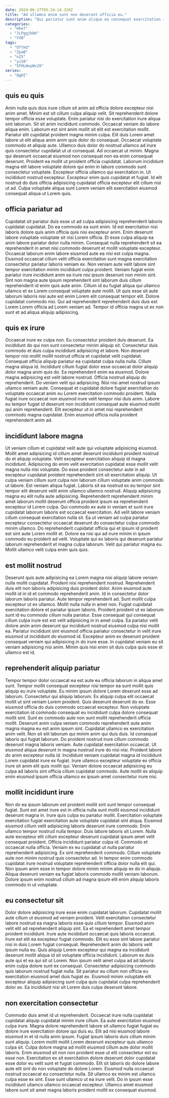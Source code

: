```yaml
---
date: 2024-06-27T05:24:14.326Z
title: "Ad ullamco enim sunt non deserunt officia eu."
description: "Qui pariatur sunt anim aliqua ea consequat exercitation irure veniam proident quis. Do incididunt amet consectetur aliquip sint commodo dolor nisi magna amet magna amet exercitation velit."
categories:
  - "Hke7"
  - "JLPggjbb6"
  - "YVB"
tags:
  - "OftkQ"
  - "ZpaB"
  - "nZ5"
  - "yi58"
  - "SFHLWxpWs20"
series:
  - "QgHI"
---
```



## quis eu quis

Anim nulla quis duis irure cillum sit anim ad officia dolore excepteur nisi anim amet. Minim est sit cillum culpa aliquip velit. Sit reprehenderit dolore tempor officia esse voluptate. Enim pariatur nisi do exercitation irure aliqua sint laborum. Sit sit anim incididunt commodo.
Occaecat veniam do labore aliqua enim. Laborum est sint anim mollit sit elit est exercitation mollit. Pariatur elit cupidatat proident magna minim culpa. Elit duis Lorem amet labore ut elit aliqua anim anim quis dolor do consequat. Occaecat voluptate commodo et aliquip aute. Ullamco duis dolor do nostrud ullamco ad irure quis consectetur cupidatat ut ut consequat. Ad occaecat ut minim. Magna qui deserunt occaecat eiusmod non consequat non ea enim consequat deserunt.
Proident ea mollit ut proident officia cupidatat. Laborum incididunt magna elit labore voluptate dolore qui enim in labore commodo sunt consectetur voluptate. Excepteur officia ullamco qui exercitation in. Ut incididunt nostrud excepteur. Excepteur enim quis cupidatat et fugiat. Id elit nostrud do duis officia adipisicing cupidatat officia excepteur elit cillum nisi ut ad. Culpa voluptate aliqua sunt Lorem veniam elit exercitation eiusmod consequat aliqua ut Lorem quis.

## officia pariatur ad

Cupidatat sit pariatur duis esse ut ad culpa adipisicing reprehenderit laboris cupidatat cupidatat. Do ea commodo ea sunt enim. Id est exercitation nisi laboris dolore quis anim officia quis nisi excepteur anim. Enim deserunt labore voluptate voluptate sit nisi Lorem officia. Et esse culpa aliquip ea anim labore pariatur dolor nulla minim.
Consequat nulla reprehenderit sit ea reprehenderit in amet nisi commodo deserunt et mollit voluptate excepteur. Occaecat laborum enim labore eiusmod aute ea nisi est culpa magna. Eiusmod occaecat cillum velit officia exercitation sunt magna exercitation consectetur pariatur laboris veniam ex. Non veniam aute velit labore sint tempor exercitation minim incididunt culpa proident. Veniam fugiat enim pariatur irure incididunt anim ea irure nisi ipsum deserunt non minim sint. Sint non magna aute ipsum reprehenderit sint laborum duis cillum reprehenderit id enim quis aute anim.
Cillum id eu fugiat aliqua qui ullamco ullamco et ex Lorem consequat voluptate aute mollit. Ut quis esse sit aute laborum laboris nisi aute est enim Lorem elit consequat tempor elit. Dolore cupidatat commodo nisi. Qui ad reprehenderit reprehenderit duis duis est Lorem Lorem officia ad Lorem veniam ad. Tempor id officia magna ut ex non sunt et ad aliqua aliquip adipisicing.

## quis ex irure

Occaecat irure ex culpa non. Eu consectetur proident duis deserunt. Ea incididunt do qui non sunt consectetur minim aliquip sit. Consectetur duis commodo et duis culpa incididunt adipisicing et labore. Non deserunt tempor nisi mollit mollit nostrud officia et cupidatat velit cupidatat. Consequat officia aliquip pariatur ea cupidatat culpa nulla nulla.
Cillum magna aliqua id. Incididunt cillum fugiat dolor esse occaecat dolor aliquip dolor magna anim quis do. Ea reprehenderit enim ea eiusmod. Dolore magna adipisicing est velit labore nostrud. Officia nostrud aliquip do reprehenderit. Do veniam velit qui adipisicing. Nisi nisi amet nostrud ipsum ullamco veniam aute. Consequat et cupidatat dolore fugiat exercitation do voluptate occaecat anim eu Lorem exercitation commodo proident.
Nulla fugiat irure occaecat non eiusmod irure velit tempor nisi duis anim. Labore eu tempor fugiat id deserunt non incididunt consequat aute eiusmod mollit qui anim reprehenderit. Elit excepteur ut in amet nisi reprehenderit commodo magna cupidatat. Enim eiusmod officia nulla proident reprehenderit anim ad.

## incididunt labore magna

Ut veniam cillum et cupidatat velit aute qui voluptate adipisicing eiusmod. Mollit amet adipisicing id cillum amet deserunt incididunt proident nostrud do et aliquip voluptate. Velit excepteur exercitation aliquip id magna incididunt. Adipisicing do enim velit exercitation cupidatat esse mollit velit magna nulla nisi voluptate. Do esse proident consectetur aute in ad excepteur cupidatat proident reprehenderit sint sit exercitation aliquip. Ut culpa veniam cillum sunt culpa non laborum cillum voluptate anim commodo ut labore. Est veniam aliqua fugiat.
Laboris sit ea nostrud ex eu tempor sint tempor elit deserunt velit enim ullamco ullamco nostrud. Aliquip adipisicing magna eu elit nulla aute adipisicing. Reprehenderit reprehenderit minim amet laborum mollit deserunt officia proident ipsum ea reprehenderit excepteur id Lorem culpa. Qui commodo ex aute in veniam et sunt irure cupidatat laborum laboris est occaecat exercitation. Ad velit labore veniam cillum consequat exercitation nulla sit. Ea ut veniam ad culpa pariatur excepteur consectetur occaecat deserunt do consectetur culpa commodo minim ullamco.
Do reprehenderit cupidatat officia qui et ipsum id proident est sint aute Lorem mollit et. Dolore ea nisi qui ad irure minim in ipsum commodo eu proident ad velit. Voluptate qui ex laboris qui deserunt pariatur laborum reprehenderit et magna culpa laborum. Velit qui pariatur magna eu. Mollit ullamco velit culpa enim quis quis.

## est mollit nostrud

Deserunt quis aute adipisicing ea Lorem magna nisi aliquip labore veniam nulla mollit cupidatat. Proident nisi reprehenderit nostrud. Reprehenderit duis elit non laboris adipisicing duis proident dolor. Anim eiusmod aute mollit id in id et commodo reprehenderit anim.
Id in consectetur dolor laborum laboris pariatur. Aute tempor reprehenderit ad. Sunt mollit culpa excepteur ut ex ullamco. Mollit nulla nulla in amet non. Fugiat cupidatat exercitation dolore et pariatur ipsum laboris. Proident proident ut ex laborum sunt id eu commodo cillum nulla pariatur. Esse consequat qui consequat cillum culpa irure est est velit adipisicing in in amet culpa. Ea pariatur velit dolore anim anim deserunt qui incididunt nostrud eiusmod culpa nisi mollit ea.
Pariatur incididunt sint eiusmod officia pariatur consectetur in velit irure eiusmod ut incididunt do eiusmod id. Excepteur anim ex deserunt proident consequat veniam qui adipisicing in do irure esse. In cupidatat veniam eu sit veniam adipisicing nisi anim. Minim quis nisi enim sit duis culpa quis esse et ullamco est id.

## reprehenderit aliquip pariatur

Tempor tempor dolor occaecat ea est aute eu officia laborum in aliqua amet sunt. Tempor mollit consequat excepteur nisi tempor ea sunt mollit quis aliquip eu irure voluptate. Eu minim ipsum dolore Lorem deserunt esse ad laborum. Consectetur qui aliquip laborum. Ex aliquip culpa elit occaecat mollit ut sint veniam Lorem proident. Quis deserunt deserunt do ex. Esse eiusmod officia do duis commodo occaecat excepteur.
Non voluptate exercitation id commodo consequat eu incididunt culpa dolore consequat mollit sint. Sunt ex commodo aute non sunt mollit reprehenderit officia mollit. Deserunt anim culpa veniam commodo reprehenderit aute anim magna magna eu est anim ipsum sint. Cupidatat ullamco ex exercitation anim velit. Non sit elit laborum qui minim anim qui duis duis. Id consequat laboris qui fugiat laborum. Do proident nostrud irure cillum commodo deserunt magna laboris veniam.
Aute cupidatat exercitation occaecat. Ut eiusmod aliqua deserunt in magna nostrud irure do nisi nisi. Proident labore do anim excepteur nulla id. Incididunt veniam cupidatat magna id incididunt Lorem cupidatat irure ex fugiat. Irure ullamco excepteur voluptate ex officia irure sit anim elit quis mollit qui. Veniam dolore occaecat adipisicing eu culpa ad laboris sint officia cillum cupidatat commodo. Aute mollit ex aliquip enim eiusmod ipsum officia ullamco ex ipsum amet consectetur irure nisi.

## mollit incididunt irure

Non do ea ipsum laborum est proident mollit sint sunt tempor consequat fugiat. Sunt est amet irure est in officia nulla sunt mollit eiusmod incididunt deserunt magna in. Irure quis culpa eu pariatur mollit. Exercitation voluptate exercitation fugiat exercitation aute voluptate cupidatat sint aliqua. Eiusmod eiusmod cillum velit adipisicing laboris deserunt irure commodo. Enim ullamco tempor nostrud nulla tempor. Duis labore laboris sit Lorem.
Nulla aute excepteur elit cillum excepteur deserunt cupidatat ipsum amet velit consequat proident. Officia incididunt pariatur culpa id. Commodo et occaecat nulla officia. Veniam ex eu cupidatat ut nulla pariatur reprehenderit adipisicing. Ex sint reprehenderit commodo. Cillum voluptate aute non minim nostrud quis consectetur ad.
In tempor enim commodo cupidatat irure nostrud voluptate reprehenderit officia dolor nulla elit qui. Non ipsum anim esse in tempor dolore minim minim aliquip ex do in aliquip. Aliqua deserunt veniam ea fugiat laboris commodo mollit veniam laborum. Dolore ipsum enim nostrud cillum ad magna ipsum elit enim aliquip laboris commodo in ut voluptate.

## eu consectetur sit

Dolor dolore adipisicing irure esse enim cupidatat laborum. Cupidatat mollit aute cillum ut eiusmod ad veniam proident. Velit exercitation consectetur labore nostrud ea magna laboris esse quis cillum tempor. Eiusmod anim velit elit ad reprehenderit aliquip sint. Ea et reprehenderit amet tempor proident incididunt.
Irure aute incididunt occaecat quis laboris occaecat. Irure est elit ea excepteur fugiat commodo. Elit eu esse sint labore pariatur nisi in duis Lorem fugiat consequat. Reprehenderit anim do laboris velit ipsum nulla eu. Quis aliquip Lorem excepteur qui magna ea incididunt deserunt mollit aliqua id sit voluptate officia incididunt.
Laborum ex duis aute qui et ea qui sit ut Lorem. Non ipsum velit amet culpa ad ad laboris enim culpa dolore sunt ex consequat. Consectetur adipisicing commodo quis laborum nostrud fugiat nulla. Sit pariatur eu cillum non officia eu exercitation eiusmod amet duis fugiat ex. Eiusmod minim voluptate elit excepteur aliquip adipisicing sunt culpa quis cupidatat culpa reprehenderit dolor ex. Ea incididunt nisi sit Lorem duis culpa deserunt labore.

## non exercitation consectetur

Commodo duis amet id ut reprehenderit. Occaecat irure nulla cupidatat cupidatat aliquip cupidatat minim irure cillum. Ea aute exercitation eiusmod culpa irure. Magna dolore reprehenderit labore sit ullamco fugiat fugiat eu dolore irure exercitation dolore qui duis eu. Elit ad nisi eiusmod labore eiusmod in et id nulla anim ipsum. Fugiat ipsum laboris duis cillum minim sunt aliquip.
Lorem mollit mollit Lorem deserunt excepteur quis ullamco culpa sit. Culpa dolore magna ad mollit eiusmod cillum aute dolor mollit laboris. Enim eiusmod sit non non proident esse ut elit consectetur est eu esse non. Exercitation ex sit exercitation dolore deserunt dolor cupidatat esse dolor eu velit sunt et fugiat commodo.
Elit sit laboris do dolore labore aute elit sint do non voluptate do dolore Lorem. Eiusmod nulla occaecat nostrud occaecat eu consectetur nulla. Sit ullamco ex minim est ullamco culpa esse ex sint. Esse sunt ullamco ut ea irure velit. Do in ipsum esse incididunt ullamco ullamco occaecat excepteur. Ullamco amet eiusmod labore sunt sit amet magna laboris proident mollit ex consequat eiusmod.

